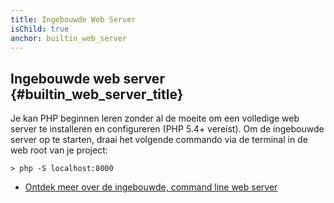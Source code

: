 ```yaml
---
title: Ingebouwde Web Server
isChild: true
anchor: builtin_web_server
---
```


## Ingebouwde web server {#builtin_web_server_title}

Je kan PHP beginnen leren zonder al de moeite om een volledige web server te installeren en configureren (PHP 5.4+ vereist). Om de ingebouwde server op te starten, draai het volgende commando via de terminal in de web root van je project:

    > php -S localhost:8000

* [Ontdek meer over de ingebouwde, command line web server][cli-server]

[cli-server]: http://www.php.net/manual/en/features.commandline.webserver.php

